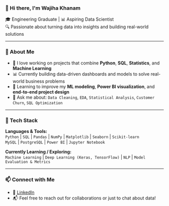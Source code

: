 ### 👋 Hi there, I'm Wajiha Khanam

🎓 Engineering Graduate | 📊 Aspiring Data Scientist  
🔍 Passionate about turning data into insights and building real-world solutions  

---

### 🚀 About Me

- 🧠 I love working on projects that combine **Python**, **SQL**, **Statistics**, and **Machine Learning**
- 📊 Currently building data-driven dashboards and models to solve real-world business problems
- 🌱 Learning to improve my **ML modeling**, **Power BI visualization**, and **end-to-end project design**
- 💬 Ask me about: `Data Cleaning`, `EDA`, `Statistical Analysis`, `Customer Churn`, `SQL Optimization`

---

### 🔧 Tech Stack

**Languages & Tools:**  
`Python` | `SQL` | `Pandas` | `NumPy` | `Matplotlib` | `Seaborn` | `Scikit-learn`  
`MySQL` | `PostgreSQL` | `Power BI` | `Jupyter Notebook` 

**Currently Learning / Exploring:**  
`Machine Learning` | `Deep Learning (Keras, TensorFlow)` | `NLP` | `Model Evaluation & Metrics`

---

### 📫 Connect with Me

- 📍 [LinkedIn](https://www.linkedin.com/in/wajiha-khanam)
- 📬 Feel free to reach out for collaborations or just to chat about data!
